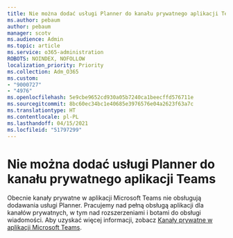 ```yaml
---
title: Nie można dodać usługi Planner do kanału prywatnego aplikacji Teams
ms.author: pebaum
author: pebaum
manager: scotv
ms.audience: Admin
ms.topic: article
ms.service: o365-administration
ROBOTS: NOINDEX, NOFOLLOW
localization_priority: Priority
ms.collection: Adm_O365
ms.custom:
- "9000727"
- "4976"
ms.openlocfilehash: 5e9cbe9652cd930a05b7240ca1beecffd576711e
ms.sourcegitcommit: 8bc60ec34bc1e40685e3976576e04a2623f63a7c
ms.translationtype: HT
ms.contentlocale: pl-PL
ms.lasthandoff: 04/15/2021
ms.locfileid: "51797299"
---
```

# <a name="unable-to-add-planner-to-a-teams-private-channel"></a>Nie można dodać usługi Planner do kanału prywatnego aplikacji Teams

Obecnie kanały prywatne w aplikacji Microsoft Teams nie obsługują dodawania usługi Planner.  Pracujemy nad pełną obsługą aplikacji dla kanałów prywatnych, w tym nad rozszerzeniami i botami do obsługi wiadomości. Aby uzyskać więcej informacji, zobacz [Kanały prywatne w aplikacji Microsoft Teams](https://docs.microsoft.com/microsoftteams/private-channels#what-you-need-to-know-about-private-channels).

